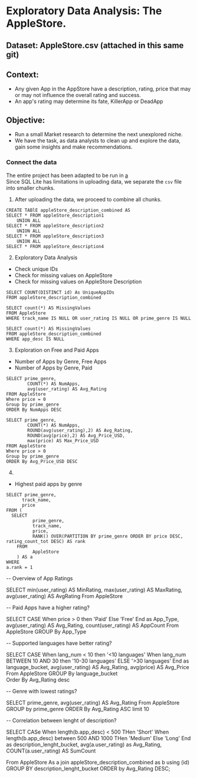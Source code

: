 # Exploratory Data Analysis: The AppleStore.
## Dataset: AppleStore.csv (attached in this same git)
## Context: 
*  Any given App in the AppStore have a description, rating, price that may or may not influence the overall rating and success.
*  An app's rating may determine its fate, KillerApp or DeadApp

## Objective:
* Run a small Market research to determine the next unexplored niche.
* We have the task, as data analysts to clean up and explore the data, gain some insights and make recommendations.

### Connect the data
The entire project has been adapted to be run in [a ](https://sqliteonline.com/) \
Since SQL Lite has limitations in uploading data, we separate the `csv` file into smaller chunks.

1. After uploading the data, we proceed to combine all chunks.

```
CREATE TABlE appleStore_description_combined AS 
SELECT * FROM appleStore_description1
	UNION ALL
SELECT * FROM appleStore_description2
	UNION ALL
SELECT * FROM appleStore_description3
	UNION ALL
SELECT * FROM appleStore_description4
```

2. Exploratory Data Analysis
*  Check unique IDs
*  Check for missing values on AppleStore
*  Check for missing values on AppleStore Description

```
SELECT COUNT(DISTINCT id) As UniqueAppIDs
FROM appleStore_description_combined

SELECT count(*) AS MissingValues
FROM AppleStore
WHERE track_name IS NULL OR user_rating IS NULL OR prime_genre IS NULL

SELECT count(*) AS MissingValues
FROM appleStore_description_combined
WHERE app_desc IS NULL
```

3. Exploration on Free and Paid Apps
* Number of Apps by Genre, Free Apps
* Number of Apps by Genre, Paid

```
SELECT prime_genre,
		COUNT(*) AS NumApps,
        avg(user_rating) AS Avg_Rating
FROM AppleStore
Where price = 0
Group by prime_genre
ORDER By NumApps DESC

SELECT prime_genre,
		COUNT(*) AS NumApps,
        ROUND(avg(user_rating),2) AS Avg_Rating,
        ROUND(avg(price),2) AS Avg_Price_USD,
        max(price) AS Max_Price_USD
FROM AppleStore
Where price > 0
Group by prime_genre
ORDER By Avg_Price_USD DESC
```

4. 
* Highest paid apps by genre
 
```
SELECT prime_genre,
      track_name,
      price
FROM (
  SELECT
          prime_genre,
          track_name,
          price,
          RANK() OVER(PARTITION BY prime_genre ORDER BY price DESC, rating_count_tot DESC) AS rank
    FROM
          AppleStore
  	) AS a
WHERE 
a.rank = 1 	
```
-- Overview of App Ratings

SELECT min(user_rating) AS MinRating,
	   max(user_rating) AS MaxRating,
       avg(user_rating) AS AvgRating
From AppleStore

-- Paid Apps have a higher rating?

SELECT CASE 
			When price > 0 then 'Paid'
            Else 'Free'
            End as App_Type,
       avg(user_rating) AS Avg_Rating,
       count(user_rating) AS AppCount
From AppleStore
GROUP By App_Type

-- Supported languages have better rating?

SELECT CASE 
			When lang_num < 10 then '<10 languages'
            When lang_num BETWEEN 10 AND 30 then '10-30 languages'
            ELSE '>30 languages'
            End as language_bucket,
       avg(user_rating) AS Avg_Rating,
       avg(price) AS Avg_Price
From AppleStore
GROUP By language_bucket        
Order By Avg_Rating desc

-- Genre with lowest ratings?

SELECT prime_genre,
	avg(user_rating) AS Avg_Rating
From AppleStore
GROUP by prime_genre
ORDER By Avg_Rating ASC
limit 10

-- Correlation between lenght of description?

SELECT CASe
			When length(b.app_desc) < 500 THen 'Short'
            When length(b.app_desc) between 500 AND 1000 THen 'Medium'
            Else 'Long'
            End as description_lenght_bucket,
            avg(a.user_rating) as Avg_Rating,
            COUNT(a.user_rating) AS SumCount
            
From 
	AppleStore As a
join
	appleStore_description_combined as b
using (id)
GROUP BY description_lenght_bucket
ORDER by Avg_Rating DESC;
